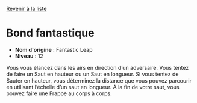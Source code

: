[Revenir à la liste](list.md)

# Bond fantastique

 * **Nom d'origine** : Fantastic Leap
 * **Niveau** : 12


<p>Vous vous élancez dans les airs en direction d’un adversaire. Vous tentez de faire un Saut en hauteur ou un Saut en longueur. Si vous tentez de Sauter en hauteur, vous déterminez la distance que vous pouvez parcourir en utilisant l’échelle d’un saut en longueur. À la fin de votre saut, vous pouvez faire une Frappe au corps à corps.</p>